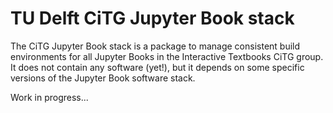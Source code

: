# TU Delft CiTG Jupyter Book stack

The CiTG Jupyter Book stack is a package to manage consistent build environments for all Jupyter Books in the Interactive Textbooks CiTG group. It does not contain any software (yet!), but it depends on some specific versions of the Jupyter Book software stack. 

Work in progress...